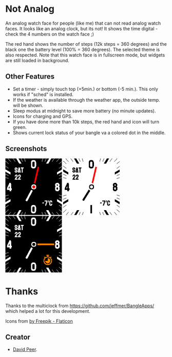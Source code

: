 # Not Analog
An analog watch face for people (like me) that can not read analog watch faces.
It looks like an analog clock, but its not! It shows the time digital - check the
4 numbers on the watch face ;)

The red hand shows the number of steps (12k steps = 360 degrees) and the
black one the battery level (100% = 360 degrees).
The selected theme is also respected. Note that this watch face is in fullscreen
mode, but widgets are still loaded in background.

## Other Features
- Set a timer - simply touch top (+5min.) or bottom (-5 min.). This only works if "sched" is installed.
- If the weather is available through the weather app, the outside temp. will be shown.
- Sleep modus at midnight to save more battery (no minute updates).
- Icons for charging and GPS.
- If you have done more than 10k steps, the red hand and icon will turn green.
- Shows current lock status of your bangle va a colored dot in the middle.


## Screenshots
![](screenshot_1.png)
![](screenshot_2.png)
![](screenshot_3.png)


# Thanks
Thanks to the multiclock from https://github.com/jeffmer/BangleApps/
which helped a lot for this development.

Icons from <a href="https://www.flaticon.com/free-icons" title="icons">by Freepik - Flaticon</a>

## Creator
- [David Peer](https://github.com/peerdavid).